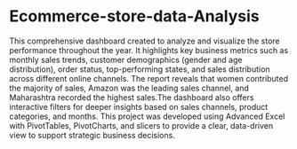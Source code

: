 # Ecommerce-store-data-Analysis
This comprehensive dashboard created to analyze and visualize the store performance throughout the year. It highlights key business metrics such as monthly sales trends, customer demographics (gender and age distribution), order status, top-performing states, and sales distribution across different online channels. The report reveals that women contributed the majority of sales, Amazon was the leading sales channel, and Maharashtra recorded the highest sales.The dashboard also offers interactive filters for deeper insights based on sales channels, product categories, and months. This project was developed using Advanced Excel with PivotTables, PivotCharts, and slicers to provide a clear, data-driven view to support strategic business decisions.


